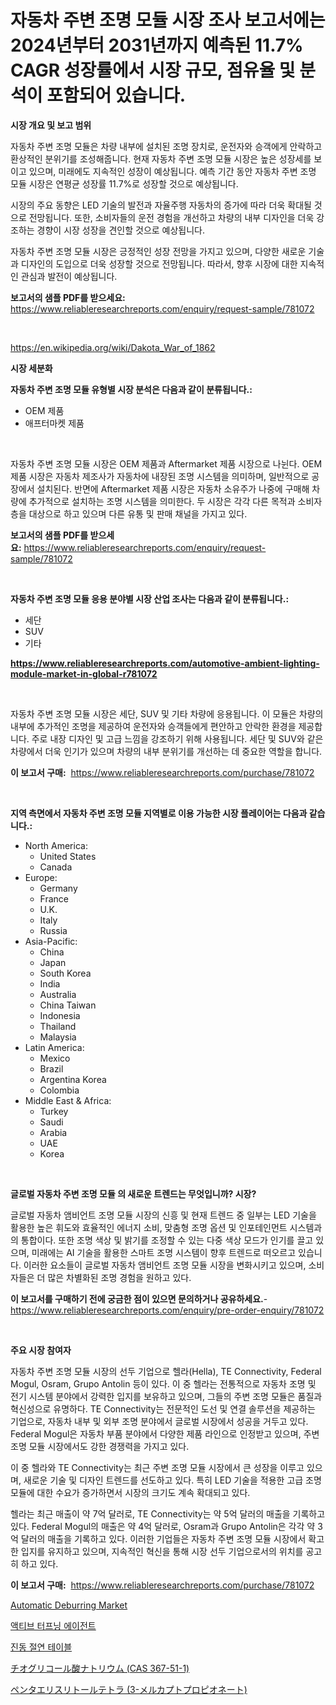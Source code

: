 <p><h1>자동차 주변 조명 모듈 시장 조사 보고서에는 2024년부터 2031년까지 예측된 11.7% CAGR 성장률에서 시장 규모, 점유율 및 분석이 포함되어 있습니다.</h1></p><p><strong>시장 개요 및 보고 범위</strong></p>
<p><p>자동차 주변 조명 모듈은 차량 내부에 설치된 조명 장치로, 운전자와 승객에게 안락하고 환상적인 분위기를 조성해줍니다. 현재 자동차 주변 조명 모듈 시장은 높은 성장세를 보이고 있으며, 미래에도 지속적인 성장이 예상됩니다. 예측 기간 동안 자동차 주변 조명 모듈 시장은 연평균 성장률 11.7%로 성장할 것으로 예상됩니다. </p><p>시장의 주요 동향은 LED 기술의 발전과 자율주행 자동차의 증가에 따라 더욱 확대될 것으로 전망됩니다. 또한, 소비자들의 운전 경험을 개선하고 차량의 내부 디자인을 더욱 강조하는 경향이 시장 성장을 견인할 것으로 예상됩니다.</p><p>자동차 주변 조명 모듈 시장은 긍정적인 성장 전망을 가지고 있으며, 다양한 새로운 기술과 디자인의 도입으로 더욱 성장할 것으로 전망됩니다. 따라서, 향후 시장에 대한 지속적인 관심과 발전이 예상됩니다.</p></p>
<p><strong>보고서의 샘플 PDF를 받으세요:</strong> <a href="https://www.reliableresearchreports.com/enquiry/request-sample/781072">https://www.reliableresearchreports.com/enquiry/request-sample/781072</a></p>
<p>&nbsp;</p>
<p><a href="https://en.wikipedia.org/wiki/Dakota_War_of_1862">https://en.wikipedia.org/wiki/Dakota_War_of_1862</a></p>
<p><strong>시장 세분화</strong></p>
<p><strong>자동차 주변 조명 모듈 유형별 시장 분석은 다음과 같이 분류됩니다.:</strong></p>
<p><ul><li>OEM 제품</li><li>애프터마켓 제품</li></ul></p>
<p>&nbsp;</p>
<p><p>자동차 주변 조명 모듈 시장은 OEM 제품과 Aftermarket 제품 시장으로 나뉜다. OEM 제품 시장은 자동차 제조사가 자동차에 내장된 조명 시스템을 의미하며, 일반적으로 공장에서 설치된다. 반면에 Aftermarket 제품 시장은 자동차 소유주가 나중에 구매해 차량에 추가적으로 설치하는 조명 시스템을 의미한다. 두 시장은 각각 다른 목적과 소비자층을 대상으로 하고 있으며 다른 유통 및 판매 채널을 가지고 있다.</p></p>
<p><strong>보고서의 샘플 PDF를 받으세요:</strong>&nbsp;<a href="https://www.reliableresearchreports.com/enquiry/request-sample/781072">https://www.reliableresearchreports.com/enquiry/request-sample/781072</a></p>
<p>&nbsp;</p>
<p><strong> 자동차 주변 조명 모듈 응용 분야별 시장 산업 조사는 다음과 같이 분류됩니다.:</strong></p>
<p><ul><li>세단</li><li>SUV</li><li>기타</li></ul></p>
<p><strong><a href="https://www.reliableresearchreports.com/automotive-ambient-lighting-module-market-in-global-r781072">https://www.reliableresearchreports.com/automotive-ambient-lighting-module-market-in-global-r781072</a></strong></p>
<p>&nbsp;</p>
<p><p>자동차 주변 조명 모듈 시장은 세단, SUV 및 기타 차량에 응용됩니다. 이 모듈은 차량의 내부에 추가적인 조명을 제공하여 운전자와 승객들에게 편안하고 안락한 환경을 제공합니다. 주로 내장 디자인 및 고급 느낌을 강조하기 위해 사용됩니다. 세단 및 SUV와 같은 차량에서 더욱 인기가 있으며 차량의 내부 분위기를 개선하는 데 중요한 역할을 합니다.</p></p>
<p><strong>이 보고서 구매:</strong>&nbsp; <a href="https://www.reliableresearchreports.com/purchase/781072">https://www.reliableresearchreports.com/purchase/781072</a></p>
<p>&nbsp;</p>
<p><strong>지역 측면에서 자동차 주변 조명 모듈 지역별로 이용 가능한 시장 플레이어는 다음과 같습니다.:</strong></p>
<p><ul>
    <li>
        North America:
        <ul>
            <li>United States</li>
            <li>Canada</li>
        </ul>
    </li>
    <li>
        Europe:
        <ul>
            <li>Germany</li>
            <li>France</li>
            <li>U.K.</li>
            <li>Italy</li>
            <li>Russia</li>
        </ul>
    </li>
    <li>
        Asia-Pacific:
        <ul>
            <li>China</li>
            <li>Japan</li>
            <li>South Korea</li>
            <li>India</li>
            <li>Australia</li>
            <li>China Taiwan</li>
            <li>Indonesia</li>
            <li>Thailand</li>
            <li>Malaysia</li>
        </ul>
    </li>
    <li>
        Latin America:
        <ul>
            <li>Mexico</li>
            <li>Brazil</li>
            <li>Argentina Korea</li>
            <li>Colombia</li>
        </ul>
    </li>
    <li>
        Middle East & Africa:
        <ul>
            <li>Turkey</li>
            <li>Saudi</li>
            <li>Arabia</li>
            <li>UAE</li>
            <li>Korea</li>
        </ul>
    </li>
    </ul></p>
<p>&nbsp;</p>
<p><strong>글로벌 자동차 주변 조명 모듈 의 새로운 트렌드는 무엇입니까? 시장?</strong></p>
<p><p>글로벌 자동차 앰비언트 조명 모듈 시장의 신흥 및 현재 트렌드 중 일부는 LED 기술을 활용한 높은 휘도와 효율적인 에너지 소비, 맞춤형 조명 옵션 및 인포테인먼트 시스템과의 통합이다. 또한 조명 색상 및 밝기를 조정할 수 있는 다중 색상 모드가 인기를 끌고 있으며, 미래에는 AI 기술을 활용한 스마트 조명 시스템이 향후 트렌드로 떠오르고 있습니다. 이러한 요소들이 글로벌 자동차 앰비언트 조명 모듈 시장을 변화시키고 있으며, 소비자들은 더 많은 차별화된 조명 경험을 원하고 있다.</p></p>
<p><strong>이 보고서를 구매하기 전에 궁금한 점이 있으면 문의하거나 공유하세요.</strong>- <a href="https://www.reliableresearchreports.com/enquiry/pre-order-enquiry/781072">https://www.reliableresearchreports.com/enquiry/pre-order-enquiry/781072</a></p>
<p>&nbsp;</p>
<p><strong>주요 시장 참여자</strong></p>
<p><p>자동차 주변 조명 모듈 시장의 선두 기업으로 헬라(Hella), TE Connectivity, Federal Mogul, Osram, Grupo Antolin 등이 있다. 이 중 헬라는 전통적으로 자동차 조명 및 전기 시스템 분야에서 강력한 입지를 보유하고 있으며, 그들의 주변 조명 모듈은 품질과 혁신성으로 유명하다. TE Connectivity는 전문적인 도선 및 연결 솔루션을 제공하는 기업으로, 자동차 내부 및 외부 조명 분야에서 글로벌 시장에서 성공을 거두고 있다. Federal Mogul은 자동차 부품 분야에서 다양한 제품 라인으로 인정받고 있으며, 주변 조명 모듈 시장에서도 강한 경쟁력을 가지고 있다.</p><p>이 중 헬라와 TE Connectivity는 최근 주변 조명 모듈 시장에서 큰 성장을 이루고 있으며, 새로운 기술 및 디자인 트렌드를 선도하고 있다. 특히 LED 기술을 적용한 고급 조명 모듈에 대한 수요가 증가하면서 시장의 크기도 계속 확대되고 있다.</p><p>헬라는 최근 매출이 약 7억 달러로, TE Connectivity는 약 5억 달러의 매출을 기록하고 있다. Federal Mogul의 매출은 약 4억 달러로, Osram과 Grupo Antolin은 각각 약 3억 달러의 매출을 기록하고 있다. 이러한 기업들은 자동차 주변 조명 모듈 시장에서 확고한 입지를 유지하고 있으며, 지속적인 혁신을 통해 시장 선두 기업으로서의 위치를 공고히 하고 있다.</p></p>
<p><strong>이 보고서 구매:</strong>&nbsp;&nbsp;<a href="https://www.reliableresearchreports.com/purchase/781072">https://www.reliableresearchreports.com/purchase/781072</a></p>
<p><p><a href="https://issuu.com/reportprime-2/docs/automatic-deburring-market-size-2030.pptx">Automatic Deburring Market</a></p><p><a href="https://github.com/KellyLyncyh543964/Market-Research-Report-List-2/blob/main/3081765158998.md">액티브 터프닝 에이전트</a></p><p><a href="https://github.com/rcabello548/Market-Research-Report-List-1/blob/main/2426947158999.md">진동 절연 테이블</a></p><p><a href="https://github.com/zjkmgcs938405/Market-Research-Report-List-2/blob/main/3110108149258.md">チオグリコール酸ナトリウム (CAS 367-51-1)</a></p><p><a href="https://github.com/mohamedbakry57/Market-Research-Report-List-4/blob/main/5731082149257.md">ペンタエリスリトールテトラ (3-メルカプトプロピオネート)</a></p></p>